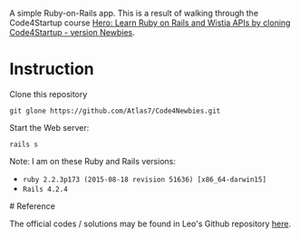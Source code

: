 A simple Ruby-on-Rails app. This is a result of walking through the Code4Startup course [Hero: Learn Ruby on Rails and Wistia APIs by cloning Code4Startup - version Newbies](https://code4startup.com/projects/hero-learn-ruby-on-rails-and-wistia-apis-by-cloning-code4startup-version-newbies).

# Instruction

Clone this repository

```
git glone https://github.com/Atlas7/Code4Newbies.git
```

Start the Web server:

```
rails s
```

Note: I am on these Ruby and Rails versions:

- `ruby 2.2.3p173 (2015-08-18 revision 51636) [x86_64-darwin15]`
- `Rails 4.2.4`

# Reference

The official codes / solutions may be found in Leo's Github repository [here](https://github.com/leotrieu/Code4Startup.Hero.new).
